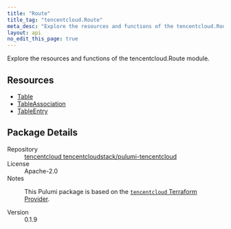 ```yaml
---
title: "Route"
title_tag: "tencentcloud.Route"
meta_desc: "Explore the resources and functions of the tencentcloud.Route module."
layout: api
no_edit_this_page: true
---
```


<!-- WARNING: this file was generated by Pulumi Docs Generator. -->
<!-- Do not edit by hand unless you're certain you know what you are doing! -->

Explore the resources and functions of the tencentcloud.Route module.

<h2 id="resources">Resources</h2>
<ul class="api">
    <li><a href="table/" title="Table"><span class="api-symbol api-symbol--resource"></span>Table</a></li>
    <li><a href="tableassociation/" title="TableAssociation"><span class="api-symbol api-symbol--resource"></span>TableAssociation</a></li>
    <li><a href="tableentry/" title="TableEntry"><span class="api-symbol api-symbol--resource"></span>TableEntry</a></li>
</ul>

<h2 id="package-details">Package Details</h2>
<dl class="package-details">
	<dt>Repository</dt>
	<dd><a href="https://github.com/tencentcloudstack/pulumi-tencentcloud">tencentcloud tencentcloudstack/pulumi-tencentcloud</a></dd>
	<dt>License</dt>
	<dd>Apache-2.0</dd>
	<dt>Notes</dt>
	<dd><p>This Pulumi package is based on the <a href="https://github.com/tencentcloudstack/terraform-provider-tencentcloud"><code>tencentcloud</code> Terraform Provider</a>.</p>
</dd>
	<dt>Version</dt>
	<dd>0.1.9</dd>
</dl>

